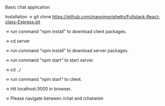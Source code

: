 
Basic chat application

Installation
-> git clone https://github.com/manojmorishetty/Fullstack-React-class-Express.git

-> run command "npm install" to download client packages.

-> cd server

-> run command "npm install" to download server packages.

-> run command "npm start" to start server.

-> cd ../

-> run command "npm start" to client.

-> Hit localhost:3000 in browser.

-> Please navigate between /chat and /chatanim

